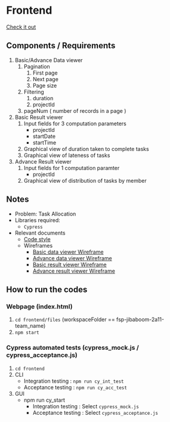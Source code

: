 # Frontend

[Check it out](https://ades-fsp.github.io/fsp-jibaboom-2a11-team_name/)

## Components / Requirements

1. Basic/Advance Data viewer
    1. Pagination
        1. First page
        2. Next page
        3. Page size
    2. Filtering
        1. duration
        2. projectId
    3. pageNum ( number of records in a page )
2. Basic Result viewer
    1. Input fields for 3 computation parameters
        - projectId
        - startDate
        - startTime
    2. Graphical view of duration taken to complete tasks
    3. Graphical view of lateness of tasks
3. Advance Result viewer
    1. Input fields for 1 computation paramter
        - projectId
    2. Graphical view of distribution of tasks by member

## Notes

-   Problem: Task Allocation
-   Libraries required:
    - `Cypress`
- Relevant documents
    - [Code style](../worksheets/code_style.md)
    - Wireframes
        - [Basic data viewer Wireframe](../worksheets/wireframes/basic_frontend_data_viewer.md)
        - [Advance data viewer Wireframe](../worksheets/wireframes/advance_frontend_data_viewer.md)
        - [Basic result viewer Wireframe](../worksheets/wireframes/basic_frontend_result_viewer.md)
        - [Advance result viewer Wireframe](../worksheets/wireframes/advance_frontend_result_viewer.md)

## How to run the codes

### Webpage (index.html)

1. `cd frontend/files` (workspaceFolder == fsp-jibaboom-2a11-team_name)
2. `npm start`

### Cypress automated tests (cypress_mock.js / cypress_acceptance.js)

1. `cd frontend`
2. CLI
    - Integration testing : `npm run cy_int_test`
    - Acceptance testing  : `npm run cy_acc_test`
3. GUI
    - npm run cy_start
        * Integration testing : Select `cypress_mock.js`
        * Acceptance testing  : Select `cypress_acceptance.js`